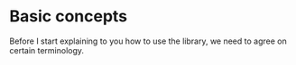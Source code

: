 # Basic concepts

Before I start explaining to you how to use the library, we need to agree on certain terminology. 

